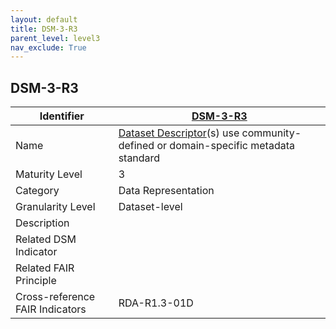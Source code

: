 ```yaml
---
layout: default
title: DSM-3-R3
parent_level: level3
nav_exclude: True
---
```


## DSM-3-R3

| Identifier | [DSM-3-R3](https://github.com/FAIRplus/Data-Maturity/blob/master/docs/_indicators/DSM-3-R3.md) |
| --------- | ----------|
| Name | [Dataset Descriptor](https://fairplus.github.io/Data-Maturity/docs/Glossary/#dataset-descriptor)(s) use community-defined or domain-specific metadata standard |
| Maturity Level | 3 |
| Category | Data Representation |
| Granularity Level | Dataset-level |
| Description |  |
| Related DSM Indicator| |
| Related FAIR Principle |  |
| Cross-reference FAIR Indicators | RDA-R1.3-01D |
